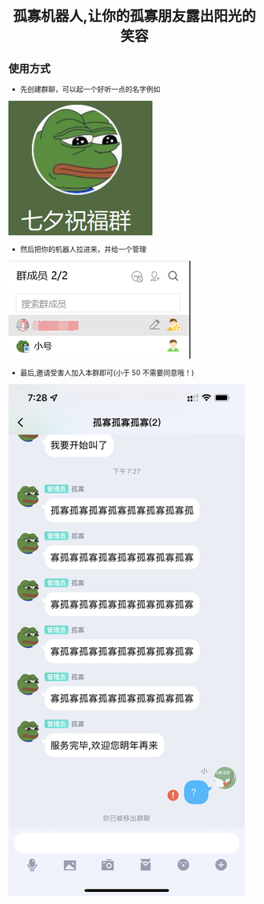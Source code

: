 <div align="center">

# 孤寡机器人,让你的孤寡朋友露出阳光的笑容

</div>

## 使用方式

- 先创建群聊，可以起一个好听一点的名字例如

![avatar](/img/名字.png)

- 然后把你的机器人拉进来，并给一个管理

![avatar](/img/拉人.png)

- 最后,邀请受害人加入本群即可(小于 50 不需要同意哦！)

![avatar](/img/被迫害.jpg)
